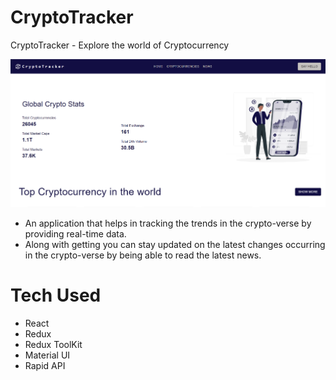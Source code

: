 
# CryptoTracker
CryptoTracker - Explore the world of Cryptocurrency

![CryptoTracker](./Cryptotracker.png)







- An application that helps in tracking the trends in the crypto-verse by providing real-time data.
- Along with getting you can stay updated on the latest changes occurring in the crypto-verse by being able to read the latest news.





# Tech Used
- React
- Redux
- Redux ToolKit
- Material UI
- Rapid API

